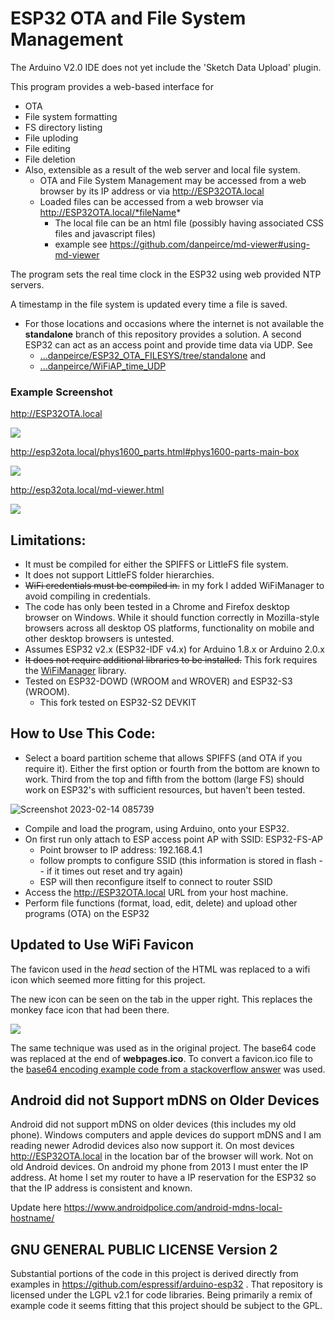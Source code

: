 # ESP32 OTA and File System Management

The Arduino V2.0 IDE does not yet include the 'Sketch Data Upload' plugin.

This program provides a web-based interface for

* OTA
* File system formatting
* FS directory listing
* File uploding
* File editing
* File deletion
* Also, extensible as a result of the web server and local file system.
    * OTA and File System Management may be accessed from a web browser by its IP address or via http://ESP32OTA.local
    * Loaded files can be accessed from a web browser via http://ESP32OTA.local/*fileName*
	    * The local file can be an html file (possibly having associated CSS files and javascript files)
        * example see https://github.com/danpeirce/md-viewer#using-md-viewer		

The program sets the real time clock in the ESP32 using web provided NTP servers. 

A timestamp in the file system is updated every time a file is saved.

* For those locations and occasions where the internet is not available the **standalone** branch of this repository provides a solution. A second ESP32 can 
  act as an access point and provide time data via UDP. 
  See 
    * [...danpeirce/ESP32_OTA_FILESYS/tree/standalone](https://github.com/danpeirce/ESP32_OTA_FILESYS/tree/standalone) and
	* [...danpeirce/WiFiAP_time_UDP](https://github.com/danpeirce/WiFiAP_time_UDP)
 

### Example Screenshot

http://ESP32OTA.local

![](img/screenshot_w_timestamp.png)

http://esp32ota.local/phys1600_parts.html#phys1600-parts-main-box

![](img/screenshot_phys1600_parts.png)

http://esp32ota.local/md-viewer.html

![](img/screenshot_md-viewer.png)

## Limitations:

* It must be compiled for either the SPIFFS or LittleFS file system. 
* It does not support LittleFS folder hierarchies.
* ~~WiFi credentials must be compiled in.~~ in my fork I added WiFiManager to avoid compiling in credentials.
* The code has only been tested in a Chrome and Firefox desktop browser on Windows. While it should function correctly in Mozilla-style browsers across 
  all desktop OS platforms, functionality on mobile and other desktop browsers is untested.
* Assumes ESP32 v2.x (ESP32-IDF v4.x) for Arduino 1.8.x or Arduino 2.0.x 
* ~~It does not require additional libraries to be installed.~~ This fork requires the [WiFiManager](https://github.com/tzapu/WiFiManager) library.
* Tested on ESP32-DOWD (WROOM and WROVER) and ESP32-S3 (WROOM).
    * This fork tested on ESP32-S2 DEVKIT 


## How to Use This Code:

* Select a board partition scheme that allows SPIFFS (and OTA if you require it). Either the first option or fourth from the bottom are known to 
  work. Third from the top and fifth from the bottom (large FS) should work on ESP32's with sufficient resources, but haven't been tested.

![Screenshot 2023-02-14 085739](https://user-images.githubusercontent.com/14856369/218584574-e9b7bc12-1cc5-4a47-a1dc-c944b132fa9f.png)

* Compile and load the program, using Arduino,  onto your ESP32. 
* On first run only attach to ESP access point AP with SSID:  ESP32-FS-AP
    * Point browser to IP address: 192.168.4.1
	* follow prompts to configure SSID (this information is stored in flash -- if it times out reset and try again)
	* ESP will then reconfigure itself to connect to router SSID
* Access the http://ESP32OTA.local URL from your host machine.
* Perform file functions (format, load, edit, delete) and upload other programs (OTA) on the ESP32

## Updated to Use WiFi Favicon

The favicon used in the *head* section of the HTML was replaced to a wifi icon which seemed more fitting for this project.

The new icon can be seen on the tab in the upper right. This replaces the monkey face icon that had been there.

![](img/favicon-wifi.png)

The same technique was used as in the original project. The base64 code was replaced at the end of **webpages.ico**. To convert a favicon.ico file to 
the [base64 encoding example code from a stackoverflow answer](https://stackoverflow.com/questions/6150289/how-can-i-convert-an-image-into-base64-string-using-javascript#56180766) was used.

## Android did not Support mDNS on Older Devices

Android did not support mDNS on older devices (this includes my old phone). Windows computers and apple devices do support mDNS and I am reading newer Adrodid devices also now support it. On most devices http://ESP32OTA.local in the 
location bar of the browser will work. Not on old Android devices. On android my phone from 2013 I must enter the IP address. At home I set my router
to have a IP reservation for the ESP32 so that the IP address is consistent and known.

Update here https://www.androidpolice.com/android-mdns-local-hostname/

## GNU GENERAL PUBLIC LICENSE Version 2

Substantial portions of the code in this project is derived directly from examples in https://github.com/espressif/arduino-esp32 . That repository is licensed under 
the LGPL v2.1 for code libraries. Being primarily a remix of example code it seems fitting that this project should be subject to the GPL.
